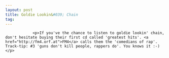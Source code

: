 ```yaml
---
layout: post
title: Goldie Lookin&#039; Chain
tag: 
---
```



                <p>If you've the chance to listen to goldie lookin' chain, don't hesitate buying their first cd called 'greatest hits'. <a href="http://fm4.orf.at">FM4</a> calls them the 'comedians of rap'. Track-tip: #3 'guns don't kill people, rappers do'. You knows it :-)</p>
            

